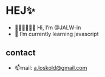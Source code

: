 # HEJ✨
- 👀👀👀👀👀👀 Hi, I’m @JALW-in
- 🌱 I’m currently learning javascript

## contact
* 📫mail: a.loskold@gmail.com
<!---
JALW-in/JALW-in is a ✨ special ✨ repository because its `README.md` (this file) appears on your GitHub profile.
You can click the Preview link to take a look at your changes.
--->

